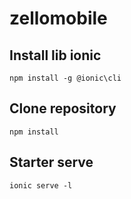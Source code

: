 # zellomobile

## Install lib ionic
```
npm install -g @ionic\cli

```
## Clone repository
```
npm install
```

## Starter serve
```
ionic serve -l
```
